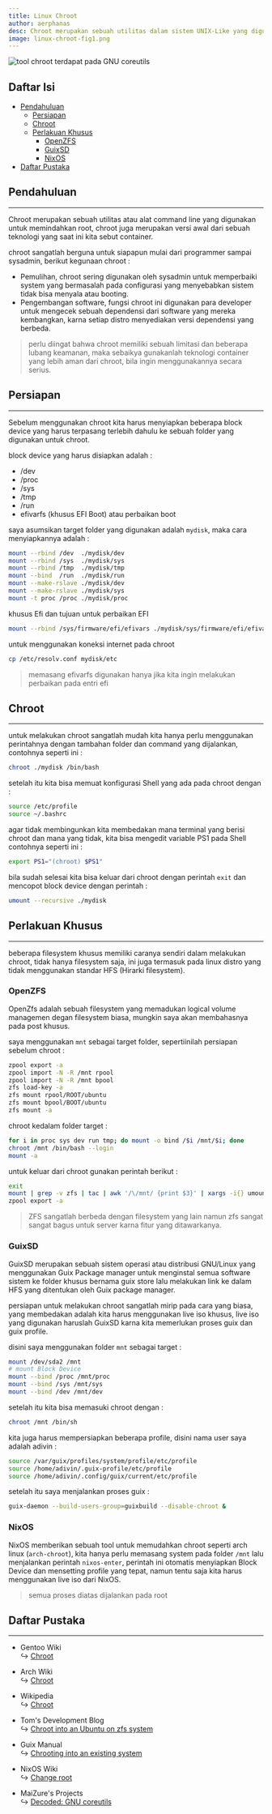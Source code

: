 ```yaml
---
title: Linux Chroot
author: aerphanas
desc: Chroot merupakan sebuah utilitas dalam sistem UNIX-Like yang digunakan untuk mengubah direktori menjadi direktori root.
image: linux-chroot-fig1.png
---
```


![tool chroot terdapat pada GNU coreutils](/images/linux-chroot-fig1.png "tool chroot terdapat pada GNU coreutils")

## Daftar Isi

- [Pendahuluan](#pendahuluan)
  - [Persiapan](#persiapan)
  - [Chroot](#chroot)
  - [Perlakuan Khusus](#perlakuan-khusus)
    - [OpenZFS](#openzfs)
    - [GuixSD](#guixsd)
    - [NixOS](#nixos)
- [Daftar Pustaka](#daftar-pustaka)

## Pendahuluan

---

Chroot merupakan sebuah utilitas atau alat command line yang digunakan untuk memindahkan root, chroot juga merupakan versi awal dari sebuah teknologi yang saat ini kita sebut container.

chroot sangatlah berguna untuk siapapun mulai dari programmer sampai sysadmin, berikut kegunaan chroot :

- Pemulihan, chroot sering digunakan oleh sysadmin untuk memperbaiki system yang bermasalah pada configurasi yang menyebabkan sistem tidak bisa menyala atau booting.
- Pengembangan software, fungsi chroot ini digunakan para developer untuk mengecek sebuah dependensi dari software yang mereka kembangkan, karna setiap distro menyediakan versi dependensi yang berbeda.

> perlu diingat bahwa chroot memiliki sebuah limitasi dan beberapa lubang keamanan, maka sebaikya gunakanlah teknologi container yang lebih aman dari chroot, bila ingin menggunakannya secara serius.

## Persiapan

---

Sebelum menggunakan chroot kita harus menyiapkan beberapa block device yang harus terpasang terlebih dahulu ke sebuah folder yang digunakan untuk chroot.

block device yang harus disiapkan adalah :

- /dev
- /proc
- /sys
- /tmp
- /run
- efivarfs (khusus EFI Boot) atau perbaikan boot

saya asumsikan target folder yang digunakan adalah ```mydisk```, maka cara menyiapkannya adalah :

```sh
mount --rbind /dev  ./mydisk/dev
mount --rbind /sys  ./mydisk/sys
mount --rbind /tmp  ./mydisk/tmp
mount --bind  /run  ./mydisk/run 
mount --make-rslave ./mydisk/dev
mount --make-rslave ./mydisk/sys
mount -t proc /proc ./mydisk/proc
```

khusus Efi dan tujuan untuk perbaikan EFI

```sh
mount --rbind /sys/firmware/efi/efivars ./mydisk/sys/firmware/efi/efivars/
```

untuk menggunakan koneksi internet pada chroot

```sh
cp /etc/resolv.conf mydisk/etc
```

> memasang efivarfs digunakan hanya jika kita ingin melakukan perbaikan pada entri efi

## Chroot

---

untuk melakukan chroot sangatlah mudah kita hanya perlu menggunakan perintahnya dengan tambahan folder dan command yang dijalankan, contohnya seperti ini :

```sh
chroot ./mydisk /bin/bash
```

setelah itu kita bisa memuat konfigurasi Shell yang ada pada chroot dengan :

```sh
source /etc/profile
source ~/.bashrc
```

agar tidak membingunkan kita membedakan mana terminal yang berisi chroot dan mana yang tidak, kita bisa mengedit variable PS1 pada Shell contohnya seperti ini :

```sh
export PS1="(chroot) $PS1"
```

bila sudah selesai kita bisa keluar dari chroot dengan perintah ```exit``` dan mencopot block device dengan perintah :

```sh
umount --recursive ./mydisk
```

## Perlakuan Khusus

---

beberapa filesystem khusus memiliki caranya sendiri dalam melakukan chroot, tidak hanya filesystem saja, ini juga termasuk pada linux distro yang tidak menggunakan standar HFS (Hirarki filesystem).

### OpenZFS

OpenZfs adalah sebuah filesystem yang memadukan logical volume managemen degan filesystem biasa, mungkin saya akan membahasnya pada post khusus.

saya menggunakan ```mnt``` sebagai target folder, sepertiinilah persiapan sebelum chroot :

```sh
zpool export -a
zpool import -N -R /mnt rpool
zpool import -N -R /mnt bpool
zfs load-key -a
zfs mount rpool/ROOT/ubuntu
zfs mount bpool/BOOT/ubuntu
zfs mount -a
```

chroot kedalam folder target :

```sh
for i in proc sys dev run tmp; do mount -o bind /$i /mnt/$i; done
chroot /mnt /bin/bash --login
mount -a

```

untuk keluar dari chroot gunakan perintah berikut :

```sh
exit
mount | grep -v zfs | tac | awk '/\/mnt/ {print $3}' | xargs -i{} umount -lf {}
zpool export -a
```

> ZFS sangatlah berbeda dengan filesystem yang lain namun zfs sangat sangat bagus untuk server karna fitur yang ditawarkanya.

### GuixSD

GuixSD merupakan sebuah sistem operasi atau distribusi GNU/Linux yang menggunakan Guix Package manager untuk menginstal semua software sistem ke folder khusus bernama guix store lalu melakukan link ke dalam HFS yang ditentukan oleh Guix package manager.

persiapan untuk melakukan chroot sangatlah mirip pada cara yang biasa, yang membedakan adalah kita harus menggunakan live iso khusus, live iso yang digunakan haruslah GuixSD karna kita memerlukan proses guix dan guix profile.

disini saya menggunakan folder ```mnt``` sebagai target :

```sh
mount /dev/sda2 /mnt
# mount Block Device
mount --bind /proc /mnt/proc
mount --bind /sys /mnt/sys
mount --bind /dev /mnt/dev
```

setelah itu kita bisa memasuki chroot dengan :

```sh
chroot /mnt /bin/sh
```

kita juga harus mempersiapkan beberapa profile, disini nama user saya adalah adivin :

```sh
source /var/guix/profiles/system/profile/etc/profile
source /home/adivin/.guix-profile/etc/profile
source /home/adivin/.config/guix/current/etc/profile
```

setelah itu saya menjalankan proses guix :

```sh
guix-daemon --build-users-group=guixbuild --disable-chroot &
```

### NixOS

NixOS memberikan sebuah tool untuk memudahkan chroot seperti arch linux (```arch-chroot```), kita hanya perlu memasang system pada folder ```/mnt``` lalu menjalankan perintah ```nixos-enter```, perintah ini otomatis menyiapkan Block Device dan mensetting profile yang tepat, namun tentu saja kita harus menggunakan live iso dari NixOS.

> semua proses diatas dijalankan pada root

## Daftar Pustaka

---

- Gentoo Wiki  
↪ [Chroot](https://wiki.gentoo.org/wiki/Chroot)  

- Arch Wiki  
↪ [Chroot](https://wiki.archlinux.org/title/chroot)  

- Wikipedia  
↪ [Chroot](https://en.wikipedia.org/wiki/Chroot)  

- Tom's Development Blog  
↪ [Chroot into an Ubuntu on zfs system](https://tpmullan.com/2021/10/27/chroot-into-an-ubuntu-on-zfs-system/)  

- Guix Manual  
↪ [Chrooting into an existing system](https://guix.gnu.org/en/manual/devel/en/guix.html#Chrooting-into-an-existing-system)  

- NixOS Wiki  
↪ [Change root](https://nixos.wiki/wiki/Change_root)  

- MaiZure's Projects  
↪ [Decoded: GNU coreutils](https://www.maizure.org/projects/decoded-gnu-coreutils/)  
